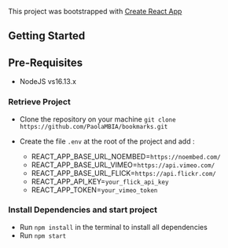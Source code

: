 This project was bootstrapped with [Create React App](https://create-react-app.dev/)

## Getting Started

## Pre-Requisites

- NodeJS vs16.13.x 

### Retrieve Project

- Clone the repository on your machine
  `git clone https://github.com/PaolaMBIA/bookmarks.git`

- Create the file `.env` at the root of the project and add :
  - REACT_APP_BASE_URL_NOEMBED=`https://noembed.com/`
  - REACT_APP_BASE_URL_VIMEO=`https://api.vimeo.com/`
  - REACT_APP_BASE_URL_FLICK=`https://api.flickr.com/`
  - REACT_APP_API_KEY=`your_flick_api_key`
  - REACT_APP_TOKEN=`your_vimeo_token`

### Install Dependencies and start project

- Run `npm install` in the terminal to install all dependencies
- Run `npm start`
